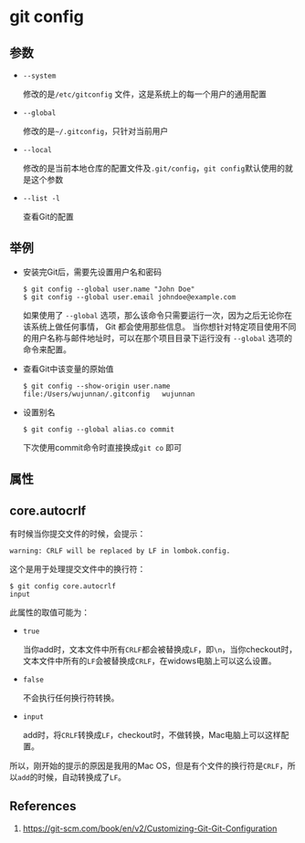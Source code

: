 # git config

## 参数

- `--system`

  修改的是`/etc/gitconfig` 文件，这是系统上的每一个用户的通用配置

- `--global`

  修改的是`~/.gitconfig`，只针对当前用户

- `--local`

  修改的是当前本地仓库的配置文件及`.git/config`，`git config`默认使用的就是这个参数

- `--list -l`

  查看Git的配置

## 举例

- 安装完Git后，需要先设置用户名和密码

  ```
  $ git config --global user.name "John Doe"
  $ git config --global user.email johndoe@example.com
  ```

  如果使用了 `--global` 选项，那么该命令只需要运行一次，因为之后无论你在该系统上做任何事情， Git 都会使用那些信息。 当你想针对特定项目使用不同的用户名称与邮件地址时，可以在那个项目目录下运行没有 `--global` 选项的命令来配置。

- 查看Git中该变量的原始值

  ```
  $ git config --show-origin user.name
  file:/Users/wujunnan/.gitconfig	wujunnan
  ```

- 设置别名

  ```
  $ git config --global alias.co commit
  ```

  下次使用commit命令时直接换成`git co` 即可

## 属性

## core.autocrlf

有时候当你提交文件的时候，会提示：

```
warning: CRLF will be replaced by LF in lombok.config.
```

这个是用于处理提交文件中的换行符：

```
$ git config core.autocrlf
input
```

此属性的取值可能为：

- `true`

  当你add时，文本文件中所有`CRLF`都会被替换成`LF`，即`\n`，当你checkout时，文本文件中所有的`LF`会被替换成`CRLF`，在widows电脑上可以这么设置。

- `false`

  不会执行任何换行符转换。

- `input`

  add时，将`CRLF`转换成`LF`，checkout时，不做转换，Mac电脑上可以这样配置。

所以，刚开始的提示的原因是我用的Mac OS，但是有个文件的换行符是`CRLF`，所以`add`的时候，自动转换成了`LF`。

## References

1. https://git-scm.com/book/en/v2/Customizing-Git-Git-Configuration